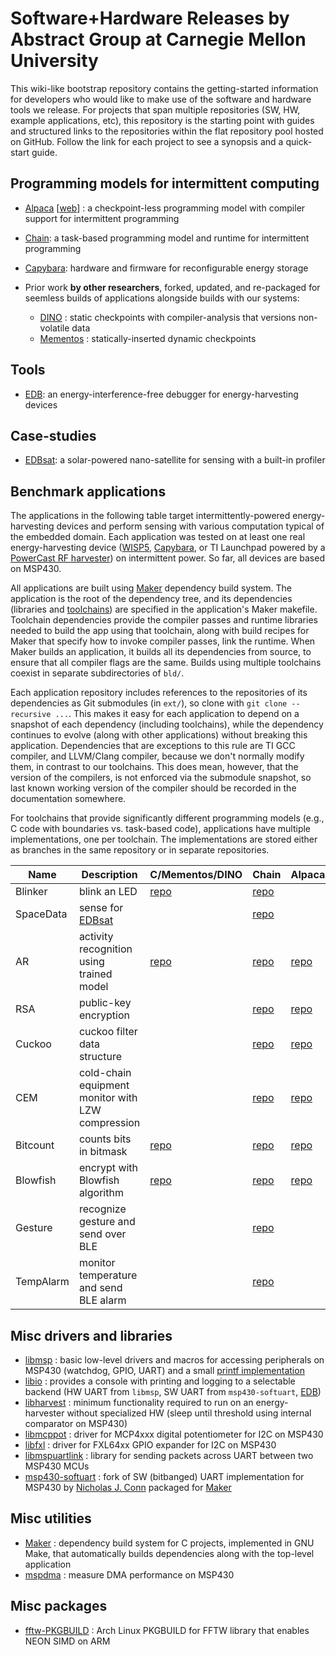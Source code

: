 # Software+Hardware Releases by Abstract Group at Carnegie Mellon University

This wiki-like bootstrap repository contains the getting-started information
for developers who would like to make use of the software and hardware tools we
release. For projects that span multiple repositories (SW, HW, example
applications, etc), this repository is the starting point with guides and
structured links to the repositories within the flat repository pool hosted on
GitHub. Follow the link for each project to see a synopsis and a quick-start
guide.

## Programming models for intermittent computing

* [Alpaca](Alpaca.md) \[[web](https://cmuabstract.github.io/alpaca-landing-page/)\] :
a checkpoint-less programming model with compiler support for intermittent programming
* [Chain](Chain.md): a task-based programming model and runtime for intermittent programming
* [Capybara](Capybara.md): hardware and firmware for reconfigurable energy storage

* Prior work **by other researchers**, forked, updated, and re-packaged for
  seemless builds of applications alongside builds with our systems:

    - [DINO](DINO.md) : static checkpoints with compiler-analysis that versions non-volatile data
    - [Mementos](Mementos.md) : statically-inserted dynamic checkpoints

## Tools

* [EDB](EDB.md): an energy-interference-free debugger for energy-harvesting devices

## Case-studies

* [EDBsat](EDBsat.md): a solar-powered nano-satellite for sensing with a built-in profiler

## Benchmark applications

The applications in the following table target intermittently-powered
energy-harvesting devices and perform sensing with various computation typical
of the embedded domain. Each application was tested on at least one real
energy-harvesting device ([WISP5](http://wisp5.wikispaces.com/WISP+Home),
[Capybara](Capybara.md), or TI Launchpad powered by a
[PowerCast RF
harvester](http://www.powercastco.com/products/powerharvester-receivers/)) on
intermittent power. So far, all devices are based on MSP430.

All applications are built using [Maker](https://github.com/CMUAbstract/maker)
dependency build system. The application is the root of the dependency tree,
and its dependencies (libraries and
[toolchains](#programming-models-and-runtimes-for-intermittently-powered-hardware))
are specified in the application\'s Maker makefile.  Toolchain dependencies
provide the compiler passes and runtime libraries needed to build the app using
that toolchain, along with build recipes for Maker that specify how to invoke
compiler passes, link the runtime. When Maker builds an
application, it builds all its dependencies from source, to ensure that all
compiler flags are the same. Builds using multiple toolchains coexist in
separate subdirectories of `bld/`.

Each application repository includes references to the repositories of its
dependencies as Git submodules (in `ext/`), so clone with `git clone
--recursive ...`. This makes it easy for each application to depend on a
snapshot of each dependency (including toolchains), while the dependency
continues to evolve (along with other applications) without breaking this
application. Dependencies that are exceptions to this rule are TI GCC
compiler, and LLVM/Clang compiler, because we don\'t normally modify them,
in contrast to our toolchains. This does mean, however, that the
version of the compilers, is not enforced via the submodule snapshot, so last
known working version of the compiler should be recorded in the documentation
somewhere.

For toolchains that provide significantly different programming models (e.g., C
code with boundaries vs\. task-based code), applications have multiple
implementations, one per toolchain.  The implementations are stored either as
branches in the same repository or in separate repositories.

| Name    | Description  | C/Mementos/DINO | Chain | Alpaca |
| ------- | ------------ | ------ | ----- | ------ |
| Blinker | blink an LED | [repo](https://github.com/CMUAbstract/app-blinker) | [repo](https://github.com/CMUAbstract/app-blinker-chain) | |
| SpaceData | sense for [EDBsat](EDBsat.md) | | [repo](https://github.com/CMUAbstract/app-space-data-chain) | |
| AR | activity recognition using trained model | [repo](https://github.com/CMUAbstract/app-activity-chkpt) | [repo](https://github.com/CMUAbstract/app-activity-chain) | [repo](https://github.com/CMUAbstract/alpaca-activity) |
| RSA | public-key encryption | | [repo](https://github.com/CMUAbstract/app-rsa-chain) | [repo](https://github.com/CMUAbstract/alpaca-rsa) |
| Cuckoo | cuckoo filter data structure | | [repo](https://github.com/CMUAbstract/app-cuckoo-chain) | [repo](https://github.com/CMUAbstract/alpaca-cuckoo) |
| CEM | cold-chain equipment monitor with LZW compression | | [repo](https://github.com/CMUAbstract/app-temp-log-chain) | [repo](https://github.com/CMUAbstract/alpaca-temp-log) |
| Bitcount | counts bits in bitmask | [repo](https://github.com/CMUAbstract/dino_bitcount) | [repo](https://github.com/CMUAbstract/chain-bitcount) | [repo](https://github.com/CMUAbstract/alpaca-bitcount) |
| Blowfish | encrypt with Blowfish algorithm | [repo](https://github.com/CMUAbstract/dino_blowfish) | [repo](https://github.com/CMUAbstract/chain-blowfish) | [repo](https://github.com/CMUAbstract/alpaca-blowfish) |
| Gesture | recognize gesture and send over BLE | | [repo](https://github.com/CMUAbstract/app-gesture-chain) | |
| TempAlarm | monitor temperature and send BLE alarm | | [repo](https://github.com/CMUAbstract/app-tempalarm-chain) | |

## Misc drivers and libraries

* [libmsp](https://github.com/CMUAbstract/libmsp) : basic low-level drivers and
  macros for accessing peripherals on MSP430 (watchdog, GPIO, UART) and a small
  [printf implementation](http://forum.43oh.com/topic/1289-tiny-printf-c-version/#entry10652)
* [libio](https://github.com/CMUAbstract/libio) : provides a console with printing
  and logging to a selectable backend (HW UART from `libmsp`, SW UART from
  `msp430-softuart`, [EDB](EDB.md))
* [libharvest](https://github.com/CMUAbstract/libharvest) : minimum
  functionality required to run on an energy-harvester without specialized HW
  (sleep until threshold using internal comparator on MSP430)
* [libmcppot](https://github.com/CMUAbstract/libmcppot) : driver for MCP4xxx
  digital potentiometer for I2C on MSP430
* [libfxl](https://github.com/CMUAbstract/libfxl) : driver for FXL64xx
  GPIO expander for I2C on MSP430
* [libmspuartlink](https://github.com/CMUAbstract/libmspuartlink) : library
  for sending packets across UART between two MSP430 MCUs
* [msp430-softuart](https://github.com/CMUAbstract/msp430-softuart) : fork
  of SW (bitbanged) UART implementation for MSP430 by [Nicholas J.
  Conn](https://github.com/wendlers/msp430-softuart)
  packaged for [Maker](https://github.com/CMUAbstract/maker)

## Misc utilities

* [Maker](https://github.com/CMUAbstract/maker) : dependency build system for C projects,
  implemented in GNU Make, that automatically builds dependencies along with the
  top-level application
* [mspdma](https://github.com/CMUAbstract/mspdma) : measure DMA performance on MSP430

## Misc packages

* [fftw-PKGBUILD](https://github.com/CMUAbstract/fftw-PKGBUILD) : Arch Linux
  PKGBUILD for FFTW library that enables NEON SIMD on ARM
